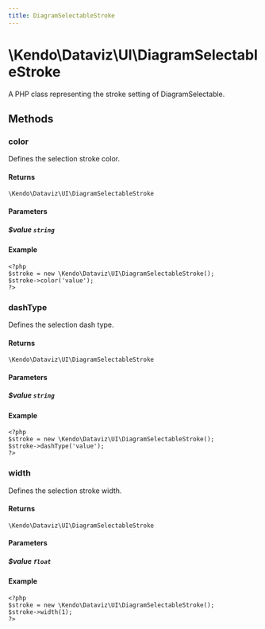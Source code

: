 ```yaml
---
title: DiagramSelectableStroke
---
```


# \Kendo\Dataviz\UI\DiagramSelectableStroke

A PHP class representing the stroke setting of DiagramSelectable.


## Methods

### color
Defines the selection stroke color.

#### Returns
`\Kendo\Dataviz\UI\DiagramSelectableStroke`

#### Parameters

##### $value `string`



#### Example 
    <?php
    $stroke = new \Kendo\Dataviz\UI\DiagramSelectableStroke();
    $stroke->color('value');
    ?>

### dashType
Defines the selection dash type.

#### Returns
`\Kendo\Dataviz\UI\DiagramSelectableStroke`

#### Parameters

##### $value `string`



#### Example 
    <?php
    $stroke = new \Kendo\Dataviz\UI\DiagramSelectableStroke();
    $stroke->dashType('value');
    ?>

### width
Defines the selection stroke width.

#### Returns
`\Kendo\Dataviz\UI\DiagramSelectableStroke`

#### Parameters

##### $value `float`



#### Example 
    <?php
    $stroke = new \Kendo\Dataviz\UI\DiagramSelectableStroke();
    $stroke->width(1);
    ?>

